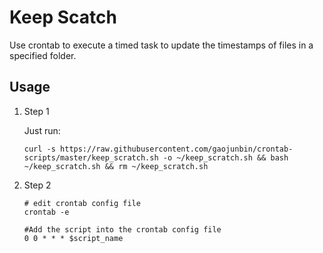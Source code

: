 # Keep Scatch

Use crontab to execute a timed task to update the timestamps of files in a specified folder.

## Usage

1. Step 1

   Just run:

   ```
   curl -s https://raw.githubusercontent.com/gaojunbin/crontab-scripts/master/keep_scratch.sh -o ~/keep_scratch.sh && bash ~/keep_scratch.sh && rm ~/keep_scratch.sh
   ```

2. Step 2

   ```
   # edit crontab config file
   crontab -e
   
   #Add the script into the crontab config file
   0 0 * * * $script_name
   ```

   

